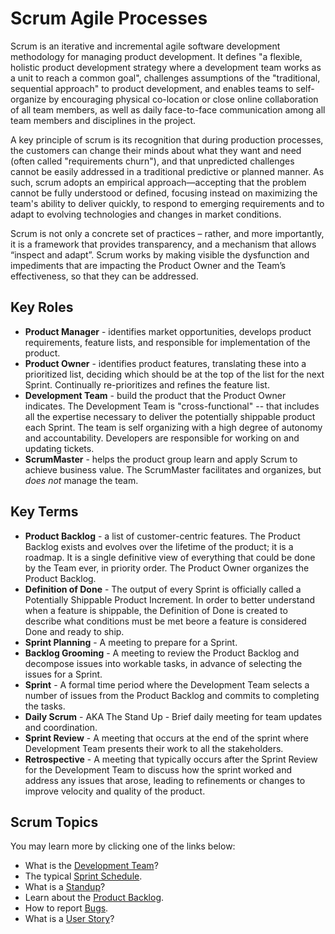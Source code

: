 # Scrum Agile Processes

Scrum is an iterative and incremental agile software development methodology for managing product development. It 
defines "a flexible, holistic product development strategy where a development team works as a unit to reach a common 
goal", challenges assumptions of the "traditional, sequential approach" to product development, and enables teams to
self-organize by encouraging physical co-location or close online collaboration of all team members, as well as daily 
face-to-face communication among all team members and disciplines in the project.

A key principle of scrum is its recognition that during production processes, the customers can change their minds 
about what they want and need (often called "requirements churn"), and that unpredicted challenges cannot be easily 
addressed in a traditional predictive or planned manner. As such, scrum adopts an empirical approach—accepting 
that the problem cannot be fully understood or defined, focusing instead on maximizing the team's ability to deliver 
quickly, to respond to emerging requirements and to adapt to evolving technologies and changes in market conditions.

Scrum is not only a concrete set of practices – rather, and more importantly, it is a framework that provides 
transparency, and a mechanism that allows “inspect and adapt”. Scrum works by making visible the dysfunction and 
impediments that are impacting the Product Owner and the Team’s effectiveness, so that they can be addressed.

## Key Roles

* **Product Manager** - identifies market opportunities, develops product requirements, feature lists, and responsible for implementation of the product.
* **Product Owner** - identifies product features, translating these into a prioritized list, deciding which should be at
the top of the list for the next Sprint.  Continually re-prioritizes and refines the feature list.
* **Development Team** - build the product that the Product Owner indicates.  The Development Team is "cross-functional" --
that includes all the expertise necessary to deliver the potentially shippable product each Sprint.  The team is
self organizing with a high degree of autonomy and accountability.  Developers are responsible for working on and updating
tickets.
* **ScrumMaster** - helps the product group learn and apply Scrum to achieve business value.  The ScrumMaster facilitates
and organizes, but _does not_ manage the team.

## Key Terms

* **Product Backlog** - a list of customer-centric features.  The Product Backlog exists and evolves over the lifetime
of the product; it is a roadmap.  It is a single definitive view of everything that could be done by the Team ever,
in priority order.  The Product Owner organizes the Product Backlog.
* **Definition of Done** - The output of every Sprint is officially called a Potentially Shippable Product Increment.
In order to better understand when a feature is shippable, the Definition of Done is created to describe what conditions
must be met beore a feature is considered Done and ready to ship.
* **Sprint Planning** - A meeting to prepare for a Sprint.
* **Backlog Grooming** - A meeting to review the Product Backlog and decompose issues into workable tasks, in advance
of selecting the issues for a Sprint.
* **Sprint** - A formal time period where the Development Team selects a number of issues from the Product Backlog
and commits to completing the tasks.
* **Daily Scrum** - AKA The Stand Up - Brief daily meeting for team updates and coordination.
* **Sprint Review** - A meeting that occurs at the end of the sprint where Development Team presents their work to
all the stakeholders.
* **Retrospective** - A meeting that typically occurs after the Sprint Review for the Development Team to discuss
how the sprint worked and address any issues that arose, leading to refinements or changes to improve velocity and
quality of the product.

## Scrum Topics

You may learn more by clicking one of the links below:

* What is the [Development Team](development_team.md)?
* The typical [Sprint Schedule](schedule.md).
* What is a [Standup](standup.md)?
* Learn about the [Product Backlog](backlog.md).
* How to report [Bugs](bugs.md).
* What is a [User Story](user_story.md)?
